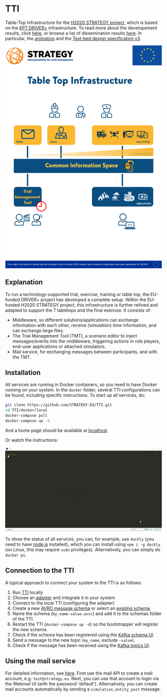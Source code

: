 # TTI

Table-Top Infrastructure for the [H2020 STRATEGY project](https://strategy-project.eu/), which is based on the [KP7 DRIVER+](https://www.driver-project.eu) infrastructure. To read more about the developement results, click [here](https://github.com/DRIVER-EU), or browse a list of dissemination results [here](https://github.com/DRIVER-EU/dissemination). In particular, the [animation](https://github.com/DRIVER-EU/dissemination/blob/master/animations/20190929_Animatie%20Driver_BASIC%20SUBS_Elke%20Uijtewaal_DEF.mp4) and the [Test-bed design specification v3](https://github.com/DRIVER-EU/dissemination/blob/master/specifications/DRIVER%2B_D923.23_Reference%20implementation%20v3%20-%20Final%20release%20of%20the%20test-bed%20reference%20implementation.pdf).

![TTI](https://github.com/STRATEGY-EU/TTI/blob/main/img/table-top-infrastructure.png)

## Explanation

To run a technology-supported trial, exercise, training or table top, the EU-funded DRIVER+ project has developed a complete setup. Within the EU-funded H2020 STRATEGY project, this infrastructure is further refined and adapted to support the 7 tabletops and the final exercise. It consists of:

- Middleware, so different solutions/applications can exchange information with each other, receive (simulation) time information, and can exchange large files.
- The Trial Management Tool (TMT), a scenario editor to inject messages/events into the middleware, triggering actions in role players, end-user applications or attached simulators.
- Mail service, for exchanging messages between participants, and with the TMT.

## Installation

All services are running in Docker containers, so you need to have Docker running on your system. In the `docker` folder, several TTI configurations can be found, including specific instructions. To start up all services, do:

```bash
git clone https://github.com/STRATEGY-EU/TTI.git
cd TTI/docker/local
docker-compose pull
docker-compose up -d
```

And a home page should be available at [localhost](http://localhost).

Or watch the instructions:

![Running the TTI](img/docker.gif)

To show the status of all services, you can, for example, use `dockly` (you need to have [node.js](https://nodejs.org) installed), which you can install using `npm i -g dockly` (on Linux, this may require `sudo` privileges). Alternatively, you can simply do `docker ps`.

## Connection to the TTI

A typical approach to connect your system to the TTI is as follows:

1. Run [TTI](https://github.com/STRATEGY-EU/TTI/tree/main/docker/local-c2) locally
2. Choose an [adapter](https://github.com/DRIVER-EU) and integrate it in your system
3. Connect to the local TTI (configuring the adapter)
4. Create a new [AVRO message schema](https://toolslick.com/generation/metadata/avro-schema-from-json) or select an [existing schema](https://github.com/STRATEGY-EU/TTI/tree/main/docker/local-c2/schemas).
5. Name the schema (`my_name-value.avsc`) and add it to the schemas folder of the TTI.
6. Restart the TTI (`docker-compose up -d`) so the bootstrapper will register the new schema.
7. Check if the schema has been registered using the [Kafka schema UI](http://localhost:3601).
8. Send a message to the new topic (`my_name`, exclude `-value`).
9. Check if the message has been received using the [Kafka topics UI](http://localhost:3600).

## Using the mail service

For detailed information, see [here](https://github.com/DRIVER-EU/email-gateway). First use the mail API to create a mail account, e.g. `test@strategy.eu`. Next, you can use that account to login via the Webmail UI (with the password 'default'). Alternatively, you can create mail accounts automatically by sending a `simulation_entity_post` message.
